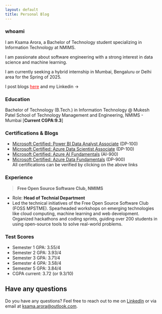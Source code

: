 ```yaml
---
layout: default
title: Personal Blog
---
```


### whoami

I am Ksama Arora, a Bachelor of Technology student specializing in Information Technology at NMIMS. 

I am passionate about software engineering with a strong interest in data science and machine learning.

I am currently seeking a hybrid internship in Mumbai, Bengaluru or Delhi area for the Spring of 2025.

<!-- This is my Github Repository for ADS: <a href="https://github.com/ksamaarora/DSA" style="color:red;">github.com/ksamaarora/DSA</a> and <a href="https://github.com/ksamaarora/LeetCode" style="color:red;">github.com/ksamaarora/LeetCode</a> -->

I post blogs <a href="/blog" style="color:red;" rel="noopener">here</a>  and my  Linkedin -> <a href="#" class="fa fa-linkedin" href = "https://www.linkedin.com/in/ksamaarora/" target="_blank" rel="noopener" ></a> &nbsp; 

<!-- Add icon library -->
<link rel="stylesheet" href="https://cdnjs.cloudflare.com/ajax/libs/font-awesome/4.7.0/css/font-awesome.min.css">

### Education

Bachelor of Technology (B.Tech.) in Information Technology @ Mukesh Patel School of Technology Management and Engineering, NMIMS - Mumbai [**Current CGPA:9.3**]

### Certifications & Blogs

- [Microsoft Certified: Power BI Data Analyst Associate](https://learn.microsoft.com/api/credentials/share/en-us/KsamaArora-1212/ECB08E9B0A4B6A1F?sharingId=1BB6F238AD2E89BB) (DP-100)
- [Microsoft Certified: Azure Data Scientist Associate](https://learn.microsoft.com/api/credentials/share/en-us/KsamaArora-1212/9CA42CD19F3EAFB5?sharingId=1BB6F238AD2E89BB) (DP-100)
- [Microsoft Certified: Azure AI Fundamentals](https://learn.microsoft.com/api/credentials/share/en-in/KsamaArora-1212/72D846A4563C157F?sharingId=1BB6F238AD2E89BB) (AI-900)
- [Microsoft Certified: Azure Data Fundamentals](https://learn.microsoft.com/api/credentials/share/en-us/KsamaArora-1212/9CA42CD19F3EAFB5?sharingId=1BB6F238AD2E89BB) (DP-900) 
<br> All certifications can be verified by clicking on the above links<a href="" style="color:red;"></a>

### Experience

> **Free Open Source Software Club, NMIMS**

- Role: **Head of Technial Department**
- Led the technical initiatives of the Free Open Source Software Club (FOSS MPSTME). Spearheaded workshops on emerging technologies like cloud computing, machine learning and web development. Organized hackathons and coding sprints, guiding over 200 students in using open-source tools to solve real-world problems.

### Test Scores

- Semester 1 GPA: 3.55/4
- Semester 2 GPA: 3.93/4
- Semester 3 GPA: 3.71/4
- Semester 4 GPA: 3.58/4
- Semester 5 GPA: 3.84/4
- CGPA current: 3.72 (or 9.3/10)

## Have any questions
Do you have any questions? Feel free to reach out to me on [LinkedIn](https://www.linkedin.com/in/ksamaarora/) or via email at [ksama.arora@outlook.com](mailto:ksama.arora@outlook.com).

<br>

